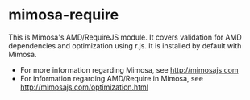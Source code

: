 mimosa-require
===========

This is Mimosa's AMD/RequireJS module.  It covers validation for AMD dependencies and optimization using r.js.  It is installed by default with Mimosa.

* For more information regarding Mimosa, see http://mimosajs.com
* For information regarding AMD/Require in Mimosa, see http://mimosajs.com/optimization.html